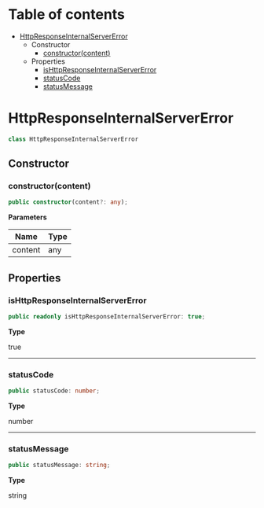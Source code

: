 # Table of contents

* [HttpResponseInternalServerError][ClassDeclaration-28]
    * Constructor
        * [constructor(content)][Constructor-20]
    * Properties
        * [isHttpResponseInternalServerError][PropertyDeclaration-68]
        * [statusCode][PropertyDeclaration-69]
        * [statusMessage][PropertyDeclaration-70]

# HttpResponseInternalServerError

```typescript
class HttpResponseInternalServerError
```
## Constructor

### constructor(content)

```typescript
public constructor(content?: any);
```

**Parameters**

| Name    | Type |
| ------- | ---- |
| content | any  |

## Properties

### isHttpResponseInternalServerError

```typescript
public readonly isHttpResponseInternalServerError: true;
```

**Type**

true

----------

### statusCode

```typescript
public statusCode: number;
```

**Type**

number

----------

### statusMessage

```typescript
public statusMessage: string;
```

**Type**

string

[ClassDeclaration-28]: httpresponseinternalservererror.md#httpresponseinternalservererror
[Constructor-20]: httpresponseinternalservererror.md#constructorcontent
[PropertyDeclaration-68]: httpresponseinternalservererror.md#ishttpresponseinternalservererror
[PropertyDeclaration-69]: httpresponseinternalservererror.md#statuscode
[PropertyDeclaration-70]: httpresponseinternalservererror.md#statusmessage